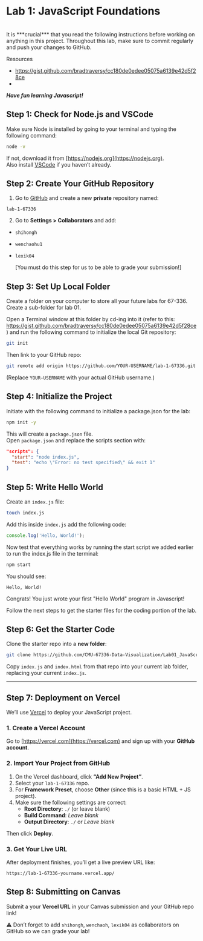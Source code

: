 # Lab 1: JavaScript Foundations

<br>
It is ***crucial*** that you read the following instructions before working on anything in this project.
Throughout this lab, make sure to commit regularly and push your changes to GitHub.
<br>

Resources
- https://gist.github.com/bradtraversy/cc180de0edee05075a6139e42d5f28ce
- 

***Have fun learning Javascript!***
## Step 1: Check for Node.js and VSCode

Make sure Node is installed by going to your terminal and typing the following command:

```bash
node -v
```

If not, download it from [https://nodejs.org](https://nodejs.org).  
Also install [VSCode](https://code.visualstudio.com/) if you haven’t already.

## Step 2: Create Your GitHub Repository

1. Go to [GitHub](https://github.com) and create a new **private** repository named:

```
lab-1-67336
```

2. Go to **Settings > Collaborators** and add:

- `shihongh`
- `wenchaohu1`
- `lexik04`

  [You must do this step for us to be able to grade your submission!]

## Step 3: Set Up Local Folder

Create a folder on your computer to store all your future labs for 67-336. Create a sub-folder for lab 01. 

Open a Terminal window at this folder by cd-ing into it (refer to this: https://gist.github.com/bradtraversy/cc180de0edee05075a6139e42d5f28ce) and run the following command to initialize the local Git repository:

```bash
git init
```

Then link to your GitHub repo:

```bash
git remote add origin https://github.com/YOUR-USERNAME/lab-1-67336.git
```
(Replace `YOUR-USERNAME` with your actual GitHub username.)

## Step 4: Initialize the Project
Initiate with the following command to initialize a package.json for the lab:

```bash
npm init -y
```
This will create a `package.json` file.  
Open `package.json` and replace the scripts section with:

```json
"scripts": {
  "start": "node index.js",
  "test": "echo \"Error: no test specified\" && exit 1"
}
```

## Step 5: Write Hello World

Create an `index.js` file:

```bash
touch index.js
```

Add this inside `index.js` add the following code:

```javascript
console.log('Hello, World!');
```

Now test that everything works by running the start script we added earlier to run the index.js file in the terminal:

```bash
npm start
```

You should see:

```
Hello, World!
```

Congrats! You just wrote your first "Hello World" program in Javascript!

Follow the next steps to get the starter files for the coding portion of the lab.

## Step 6: Get the Starter Code

Clone the starter repo into a **new folder**:

```bash
git clone https://github.com/CMU-67336-Data-Visualization/Lab01_JavaScriptFoundations.git
```

Copy `index.js` and `index.html` from that repo into your current lab folder, replacing your current `index.js`.

---

## Step 7: Deployment on Vercel

We’ll use [Vercel](https://vercel.com) to deploy your JavaScript project.

### 1. Create a Vercel Account

Go to [https://vercel.com](https://vercel.com) and sign up with your **GitHub account**.

### 2. Import Your Project from GitHub

1. On the Vercel dashboard, click **“Add New Project”**.
2. Select your `lab-1-67336` repo.
3. For **Framework Preset**, choose **Other** (since this is a basic HTML + JS project).
4. Make sure the following settings are correct:
   - **Root Directory**: `./` (or leave blank)
   - **Build Command**: _Leave blank_
   - **Output Directory**: `./` or _Leave blank_

Then click **Deploy**.

### 3. Get Your Live URL

After deployment finishes, you’ll get a live preview URL like:

```
https://lab-1-67336-yourname.vercel.app/
```

## Step 8: Submitting on Canvas

Submit a your **Vercel URL** in your Canvas submission and your GitHub repo link!

⚠️ Don’t forget to add `shihongh`, `wenchaoh`, `lexik04` as collaborators on GitHub so we can grade your lab!
